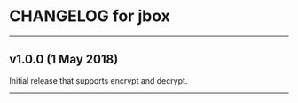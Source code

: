 # CHANGELOG for jbox

----------------------------------------------------------------------
## v1.0.0 (1 May 2018)

Initial release that supports encrypt and decrypt.



----------------------------------------------------------------------
